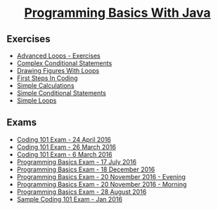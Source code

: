 # <a href="https://softuni.bg/trainings/1772/programming-basics-with-java-october-2017" rel="Programming-Basics-With-Java"><p align="center"> Programming Basics With Java <p></a>

## Exercises
- <a href="#" > Advanced Loops - Exercises </a>
- <a href="#" > Complex Conditional Statements </a>
- <a href="#" > Drawing Figures With Loops </a>
- <a href="https://github.com/vdamov/softuni-software-engineering/tree/master/programming-basics/exercises/first-steps-in-coding" > First Steps In Coding </a>
- <a href="https://github.com/vdamov/softuni-software-engineering/tree/master/programming-basics/exercises/simple-calculations" > Simple Calculations </a>
- <a href="#" > Simple Conditional Statements </a>
- <a href="#" > Simple Loops </a>

## Exams
- <a href="#" > Coding 101 Exam - 24 April 2016 </a>
- <a href="#" > Coding 101 Exam - 26 March 2016 </a>
- <a href="#" > Coding 101 Exam - 6 March 2016 </a> 
- <a href="#" > Programming Basics Exam - 17 July 2016 </a> 
- <a href="#" > Programming Basics Exam - 18 December 2016 </a> 
- <a href="#" > Programming Basics Exam - 20 November 2016 - Evening </a> 
- <a href="#" > Programming Basics Exam - 20 November 2016 - Morning </a> 
- <a href="#" > Programming Basics Exam - 28 August 2016 </a> 
- <a href="#" > Sample Coding 101 Exam - Jan 2016 </a> 
 


